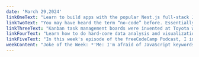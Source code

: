 ```yaml
---
date: 'March 29,2024'
linkOneText: "Learn to build apps with the popular Nest.js full-stack JavaScript framework. In this intermediate course, you'll code your own back end for a Spotify-like app. You'll learn how to deploy a Node.js API to the web. And you'll build out all the necessary database and authentication features along the way. (Note that Nest.js is similar to Next.js, but Nest.js uses TypeScript and is heavily inspired by Angular. freeCodeCamp also has comprehensive Next.js courses if you want to learn that as well.) (12 hour YouTube course): https://www.freecodecamp.org/news/comprehensive-nestjs-course/"
linkTwoText: "You may have heard the term “no-code” before. Essentially these types of tools are “not only code” because you can still write custom code to run on top of them. This said, these tools do make it dramatically easier for both developers and non-developers to get things done. This new course is taught by one of freeCodeCamp's most popular instructors, Ania Kubów. She'll teach you how to automate boring tasks by leveraging AI tools and creating efficient automation pipelines. (3 hour YouTube course): https://www.freecodecamp.org/news/automate-boring-tasks-no-code-automation-course"
linkThreeText: "Kanban task management boards were invented at Toyota way back in the 1940s. I speak Chinese and a little Japanese, and I can tell you that the Chinese characters in the word “Kanban” translate to “look board” — something you can look at to quickly understand what's going on with a project. You may have used popular Kanban tools like Trello. But have you ever coded your own Kanban? Well, today's the day. This project-oriented tutorial will teach you how to use React, Next.js, Firebase, Tailwind CSS, and other modern webdev tools. (90 minute read): https://www.freecodecamp.org/news/build-full-stack-app-with-typescript-nextjs-redux-toolkit-firebase/"
linkFourText: "Learn how to do hard-core data analysis and visualization using Google's stack of freely available tools: Sheets, BigQuery, Colab, and Looker Studio. This beginner-friendly course is taught by a seasoned data analyst. He'll walk you through each of these tools, and show you how to pipe your data from one place to the other. You'll walk away with insights you can apply to accomplish your practical day-to-day goals. (3 hour YouTube course): https://www.freecodecamp.org/news/data-analytics-with-google-stack/"
linkFiveText: "In this week's episode of the freeCodeCamp Podcast, I interview Jessica Lord — AKA JLord. You may not have heard of her, but you probably use her code every day. She's worked as a software engineer for more than a decade at companies like GitHub and Glitch. Among her many accomplishments, she created the Electron team at GitHub. Electron is a library for building desktop apps using browser technologies. If you've used the desktop version of Slack, Figma, or VS Code, you've used Electron. We had such a fun time talking about her journey from architecture student to city hall to working at the highest levels of tech. (2 hour watch or listen in your favorite podcast app): https://www.freecodecamp.org/news/podcast-jlord-jessica-lord/"
weekContent: "Joke of the Week: *'Me: I'm afraid of JavaScript keywords. Therapist: tell me about THIS. Me: Aghhh!'* — Carla Notarobot, Software Engineer and Bad Joke Sharer"
---
```

